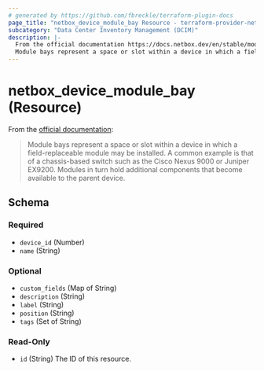 ```yaml
---
# generated by https://github.com/fbreckle/terraform-plugin-docs
page_title: "netbox_device_module_bay Resource - terraform-provider-netbox"
subcategory: "Data Center Inventory Management (DCIM)"
description: |-
  From the official documentation https://docs.netbox.dev/en/stable/models/dcim/modulebay/:
  Module bays represent a space or slot within a device in which a field-replaceable module may be installed. A common example is that of a chassis-based switch such as the Cisco Nexus 9000 or Juniper EX9200. Modules in turn hold additional components that become available to the parent device.
---
```


# netbox_device_module_bay (Resource)

From the [official documentation](https://docs.netbox.dev/en/stable/models/dcim/modulebay/):

> Module bays represent a space or slot within a device in which a field-replaceable module may be installed. A common example is that of a chassis-based switch such as the Cisco Nexus 9000 or Juniper EX9200. Modules in turn hold additional components that become available to the parent device.



<!-- schema generated by tfplugindocs -->
## Schema

### Required

- `device_id` (Number)
- `name` (String)

### Optional

- `custom_fields` (Map of String)
- `description` (String)
- `label` (String)
- `position` (String)
- `tags` (Set of String)

### Read-Only

- `id` (String) The ID of this resource.


